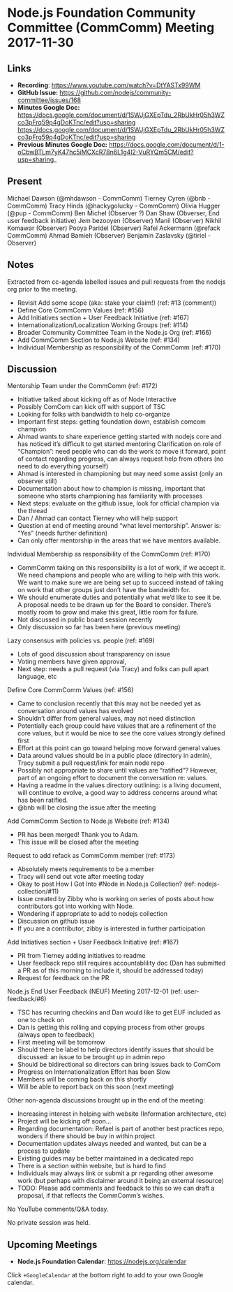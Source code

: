 # Node.js Foundation Community Committee (CommComm) Meeting 2017-11-30

## Links


* **Recording**:  https://www.youtube.com/watch?v=DtYASTx99WM 
* **GitHub Issue:** https://github.com/nodejs/community-committee/issues/168 
* **Minutes Google Doc:** https://docs.google.com/document/d/1SWJjGXEpTdu_2RbUkHr05h3WZco3pFrq59p4gDoKTnc/edit?usp=sharing
<https://docs.google.com/document/d/1SWJjGXEpTdu_2RbUkHr05h3WZco3pFrq59p4gDoKTnc/edit?usp=sharing>
* **Previous Minutes Google Doc:** <https://docs.google.com/document/d/1-oCbwBTLm7yK47hc5iMCXcR78n6L1g4l2-VuRYQm5CM/edit?usp=sharing>_


## Present
Michael Dawson (@mhdawson - CommComm)
Tierney Cyren (@bnb - CommComm)
Tracy Hinds (@hackygolucky - CommComm)
Olivia Hugger (@pup - CommComm)
Ben Michel (Observer ?)
Dan Shaw (Obverser, End user feedback initiative)
Jem bezooyen (Observer)
Manil (Observer)
Nikhil Komawar (Observer)
Pooya Paridel (Observer)
Rafel Ackermann (@refack CommComm)
Ahmad Bamieh (Observer)
Benjamin Zaslavsky (@tiriel - Observer)

## Notes

Extracted from cc-agenda labelled issues and pull requests from the nodejs org prior to the meeting.
* Revisit Add some scope (aka: stake your claim!) (ref: #13 (comment))
* Define Core CommComm Values (ref: #156)
* Add Initiatives section + User Feedback Initiative (ref: #167)
* Internationalization/Localization Working Groups (ref: #114)
* Broader Community Committee Team in the Node.js Org (ref: #166)
* Add CommComm Section to Node.js Website (ref: #134)
* Individual Membership as responsibility of the CommComm (ref: #170)

## Discussion
Mentorship Team under the CommComm (ref: #172)

* Initiative talked about kicking off as of Node Interactive
* Possibly ComCom can kick off with support of TSC
* Looking for folks with bandwidth to help co-organize
* Important first steps: getting foundation down, establish comcom champion
*  Ahmad wants to share experience getting started with nodejs core and has noticed it’s difficult to get started mentoring
Clarification on role of “Champion”: need people who can do the work to move it forward, point of contact regarding progress, can always request help from others (no need to do everything yourself)
* Ahmad is interested in championing but may need some assist (only an observer still)
* Documentation about how to champion is missing, important that someone who starts championing has familiarity with processes
* Next steps: evaluate on the github issue, look for official champion via the thread
* Dan / Ahmad can contact Tierney who will help support
* Question at end of meeting around “what level mentorship”. Answer is: “Yes” (needs further definition)
* Can only offer mentorship in the areas that we have mentors available.

Individual Membership as responsibility of the CommComm (ref: #170)
* CommComm taking on this responsibility is a lot of work, if we accept it. We need champions and people who are willing to help with this work. We want to make sure we are being set up to succeed instead of taking on work that other groups just don’t have the bandwidth for.
* We should enumerate duties and potentially what we’d like to see it be. A proposal needs to be drawn up for the Board to consider. There’s mostly room to grow and make this great, little room for failure. 
* Not discussed in public board session recently
* Only discussion so far has been here (previous meeting)

Lazy consensus with policies vs. people (ref: #169)
* Lots of good discussion about transparency on issue
* Voting members have given approval, 
* Next step: needs a pull request (via Tracy) and folks can pull apart language, etc

Define Core CommComm Values (ref: #156)
* Came to conclusion recently that this may not be needed yet as conversation around values has evolved
* Shouldn’t differ from general values, may not need distinction
* Potentially each group could have values that are a refinement of the core values, but it would be nice to see the core values strongly defined first
* Effort at this point can go toward helping move forward general values
* Data around values should be in a public place (directory in admin), Tracy submit a pull request/link for main node repo
* Possibly not appropriate to share until values are “ratified”? However, part of an ongoing effort to document the conversation re: values.
* Having a readme in the values directory outlining: is a living document, will continue to evolve, a good way to address concerns around what has been ratified.
* @bnb will be closing the issue after the meeting

Add CommComm Section to Node.js Website (ref: #134)
* PR has been merged! Thank you to Adam.
* This issue will be closed after the meeting

Request to add refack as CommComm member (ref: #173)
* Absolutely meets requirements to be a member
* Tracy will send out vote after meeting today
* Okay to post How I Got Into #Node in Node.js Collection? (ref: nodejs-collection/#11)
* Issue created by Zibby who is working on series of posts about how contributors got into working with Node.
* Wondering if appropriate to add to nodejs collection
* Discussion on github issue
* If you are a contributor, zibby is interested in further participation

Add Initiatives section + User Feedback Initiative (ref: #167)
* PR from Tierney adding initiatives to readme
* User feedback repo still requires accountablility doc (Dan has submitted a PR as of this morning to include it, should be addressed today)
* Request for feedback on the PR

Node.js End User Feedback (NEUF) Meeting 2017-12-01 (ref: user-feedback/#6)
* TSC has recurring checkins and Dan would like to get EUF included as one to check on
* Dan is getting this rolling and copying process from other groups (always open to feedback)
* First meeting will be tomorrow
* Should there be label to help directors identify issues that should be discussed: an issue to be brought up in admin repo
* Should be bidirectional so directors can bring issues back to ComCom
* Progress on Internationalization Effort has been Slow
* Members will be coming back on this shortly
* Will be able to report back on this soon (next meeting)

Other non-agenda discussions brought up in the end of the meeting:
* Increasing interest in helping with website (Information architecture, etc)
* Project will be kicking off soon…
* Regarding documentation: Refael is part of another best practices repo, wonders if there should be buy in within project
* Documentation updates always needed and wanted, but can be a process to update
* Existing guides may be better maintained in a dedicated repo
* There is a section within website, but is hard to find
* Individuals may always link or submit a pr regarding other awesome work (but perhaps with disclaimer around it being an external resource)
* TODO: Please add comments and feedback to this so we can draft a proposal, if that reflects the CommComm’s wishes.

No YouTube comments/Q&A today.

No private session was held.

## Upcoming Meetings

* **Node.js Foundation Calendar**: https://nodejs.org/calendar

Click `+GoogleCalendar` at the bottom right to add to your own Google calendar.
